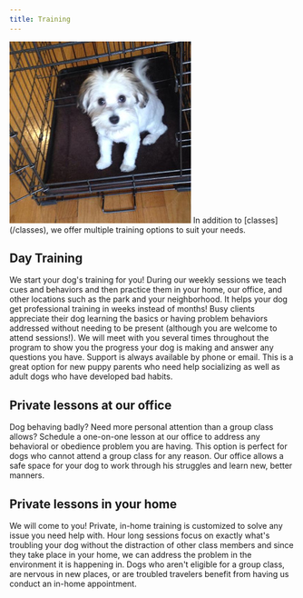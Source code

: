 ```yaml
---
title: Training
---
```

<img class="right" src="/images/training.jpg" alt="" />
In addition to [classes](/classes), we offer multiple training options to suit your needs.

## Day Training

We start your dog's training for you! During our weekly sessions we teach cues and behaviors and then practice them in your home, our office, and other locations such as the park and your neighborhood. It helps your dog get professional training in weeks instead of months! Busy clients appreciate their dog learning the basics or having problem behaviors addressed without needing to be present (although you are welcome to attend sessions!). We will meet with you several times throughout the program to show you the progress your dog is making and answer any questions you have. Support is always available by phone or email. This is a great option for new puppy parents who need help socializing as well as  adult dogs who have developed bad habits.  

## Private lessons at our office

Dog behaving badly? Need more personal attention than a group class allows? Schedule a one-on-one lesson at our office to address any behavioral or obedience problem you are having. This option is perfect for dogs who cannot attend a group class for any reason. Our office allows a safe space for your dog to work through his struggles and learn new, better manners. 

## Private lessons in your home

We will come to you! Private, in-home training is customized to solve any issue you need help with. Hour long sessions focus on exactly what's troubling your dog without the distraction of other class members and since they take place in your home, we can address the problem in the environment it is happening in. Dogs who aren't eligible for a group class, are nervous in new places, or are troubled travelers benefit from having us conduct an in-home appointment. 

